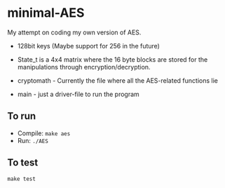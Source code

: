 # minimal-AES

My attempt on coding my own version of AES.

* 128bit keys (Maybe support for 256 in the future)
* State_t is a 4x4 matrix where the 16 byte blocks are stored for the manipulations through encryption/decryption.

* cryptomath - Currently the file where all the AES-related functions lie
* main - just a driver-file to run the program

## To run
* Compile:  `make aes`
* Run: `./AES`

## To test
`make test`
